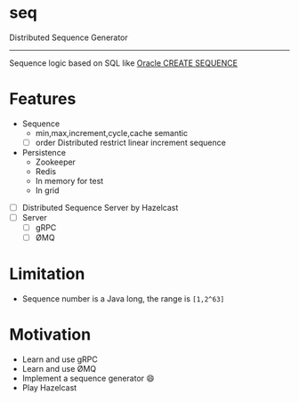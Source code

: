 # seq

Distributed Sequence Generator

---

Sequence logic based on SQL like [Oracle CREATE SEQUENCE](http://docs.oracle.com/cd/B28359_01/server.111/b28286/statements_6015.htm#SQLRF01314)

# Features
* Sequence
    * min,max,increment,cycle,cache semantic
    * [ ] order
        Distributed restrict linear increment sequence
* Persistence
    * Zookeeper
    * Redis
    * In memory for test
    * In grid
* [ ] Distributed Sequence Server
    by Hazelcast
* [ ] Server
    * [ ] gRPC
    * [ ] ØMQ

# Limitation
* Sequence number is a Java long, the range is `[1,2^63]`

# Motivation

* Learn and use gRPC
* Learn and use ØMQ
* Implement a sequence generator :smile:
* Play Hazelcast

<!--
Super fast
Ordered and Unordered
Used to handled exactly once delievery and Gurrenty ordered message.
-->
